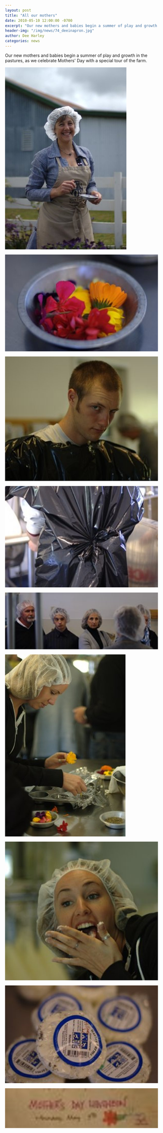 ```yaml
---
layout: post
title: "All our mothers"
date: 2010-05-10 12:00:00 -0700
excerpt: "Our new mothers and babies begin a summer of play and growth in the pastures, as we celebrate ..."
header-img: "/img/news/74_deeinapron.jpg"
author: Dee Harley
categories: news
---
```

Our new mothers and babies begin a summer of play and growth in the
pastures, as we celebrate Mothers' Day with a special tour of the
farm.

![image](/img/news/74_deeinapron.jpg)

![image](/img/news/74_bowlflowers.jpg)

![image](/img/news/74_ben.jpg)

![image](/img/news/74_chloeinbag.jpg)

![image](/img/news/74_tourindairy.jpg)

![image](/img/news/74_makingcheese.jpg)

![image](/img/news/74_denisedaughter.jpg)

![image](/img/news/74_theircheeses.jpg)

![image](/img/news/74_luncheon.jpg)

